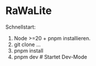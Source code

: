 # RaWaLite

Schnellstart:
1. Node >=20 + pnpm installieren.
2. git clone ...
3. pnpm install
4. pnpm dev # Startet Dev-Mode